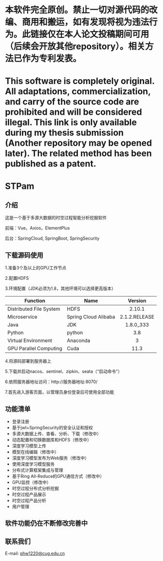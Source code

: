 # **本软件完全原创。禁止一切对源代码的改编、商用和搬运，如有发现将视为违法行为。此链接仅在本人论文投稿期间可用（后续会开放其他repository）。相关方法已作为专利发表。**

# **This software is completely original. All adaptations, commercialization, and carry of the source code are prohibited and will be considered illegal. This link is only available during my thesis submission (Another repository may be opened later). The related method has been published as a patent.**



# STPam



## 介绍

这是一个基于多源大数据的时空过程智能分析挖掘软件

前端：Vue，Axios，ElementPlus

后台：SpringCloud, SpringBoot, SpringSecurity

## 下载源码使用

1.准备3个及以上的GPU工作节点

2.配置HDFS

3.环境配置（JDK必须为1.8，其他环境可以选择更高版本）

| Function                 | Name                  |    Version    |
| ------------------------ | --------------------- | :-----------: |
| Distributed  File System | HDFS                  |    2.10.1     |
| Microservice             | Spring  Cloud Alibaba | 2.1.2.RELEASE |
| Java                     | JDK                   |   1.8.0_333   |
| Python                   | python                |      3.8      |
| Virtual  Environment     | Anaconda              |       3       |
| GPU  Parallel Computing  | Cuda                  |     11.3      |

4.将源码部署到服务器上

5.下载并启动nacos、sentinel、zipkin、seata（“启动命令”）

6.依照服务器地址访问：http://服务器地址:8070/

7.首先进入游客页面，以管理员身份登录后可使用全部功能

## 功能清单

- 登录注册
- 基于jwt+SpringSecurity的安全认证和授权
- 多源大数据上传、查看、分析、下载（修改中）
- 动态配置和切换数据库和HDFS（修改中）
- 深度学习模型上传
- 模型在线编辑（修改中）
- 深度学习模型发布为Web服务（修改中）
- 使用深度学习模型服务
- 分布式计算框架集成与管理
- 基于Ring All-Reduce的GPU通信方式（修改中）
- GPU监控（修改中）
- 时空过程分布式分析挖掘
- 时空过程产品展示
- 时空过程产品分析
- 用户管理

## 软件功能仍在不断修改完善中

## 联系我们

E-mail: phw1220@cug.edu.cn
